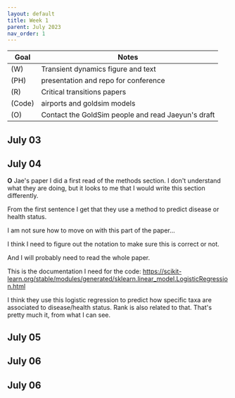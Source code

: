 ```yaml
---
layout: default
title: Week 1
parent: July 2023
nav_order: 1
---
```


| Goal | Notes |                                                     
| ----------- | ----------- |                                        
|(W)|Transient dynamics figure and text|
|(PH)|presentation and repo for conference|
|(R)|Critical transitions papers|
|(Code)|airports and goldsim models|
|(O)|Contact the GoldSim people and read Jaeyun's draft|


## July 03

## July 04

**O** Jae's paper
I did a first read of the methods section. I don't understand what they are doing, but it looks to me that I would write this section differently.

From the first sentence I get that they use a method to predict disease or health status.

I am not sure how to move on with this part of the paper...

I think I need to figure out the notation to make sure this is correct or not.

And I will probably need to read the whole paper.

This is the documentation I need for the code: https://scikit-learn.org/stable/modules/generated/sklearn.linear_model.LogisticRegression.html

I think they use this logistic regression to predict how specific taxa are associated to disease/health status. Rank is also related to that. That's pretty much it, from what I can see.


## July 05

## July 06

## July 06